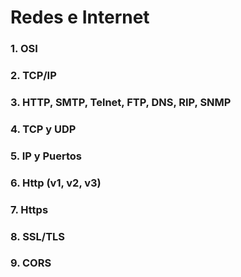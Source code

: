 # Redes e Internet

### 1. OSI
### 2. TCP/IP
### 3. HTTP, SMTP, Telnet, FTP, DNS, RIP, SNMP
### 4. TCP y UDP
### 5. IP y Puertos
### 6. Http (v1, v2, v3)
### 7. Https
### 8. SSL/TLS
### 9. CORS